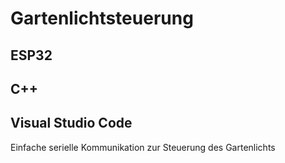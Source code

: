 # Gartenlichtsteuerung
## ESP32
## C++
## Visual Studio Code
Einfache serielle Kommunikation zur Steuerung des Gartenlichts
